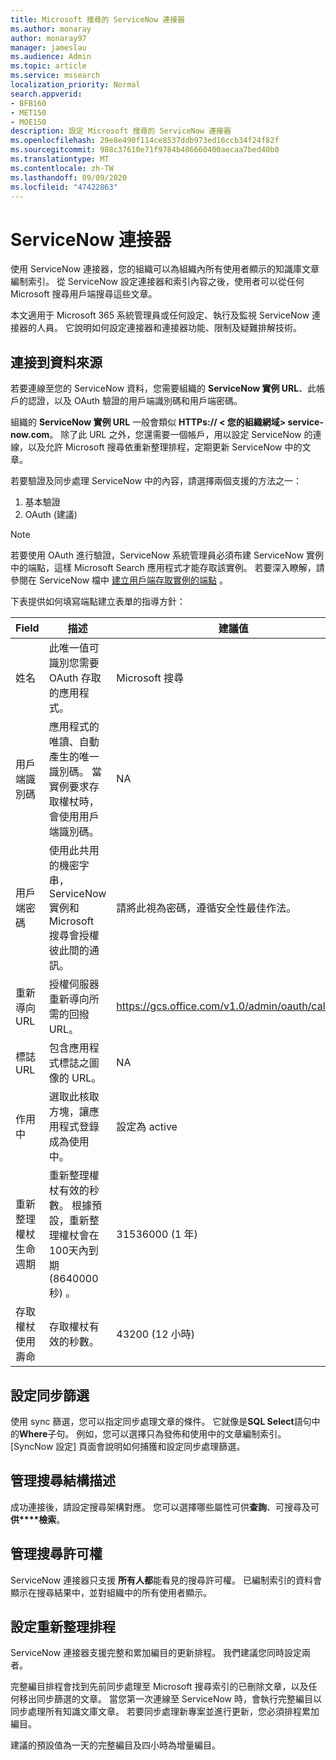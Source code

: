 ```yaml
---
title: Microsoft 搜尋的 ServiceNow 連接器
ms.author: monaray
author: monaray97
manager: jameslau
ms.audience: Admin
ms.topic: article
ms.service: mssearch
localization_priority: Normal
search.appverid:
- BFB160
- MET150
- MOE150
description: 設定 Microsoft 搜尋的 ServiceNow 連接器
ms.openlocfilehash: 29e8e490f114ce8537ddb973ed16ccb34f24f82f
ms.sourcegitcommit: 988c37610e71f9784b486660400aecaa7bed40b0
ms.translationtype: MT
ms.contentlocale: zh-TW
ms.lasthandoff: 09/09/2020
ms.locfileid: "47422863"
---
```

# <a name="servicenow-connector"></a>ServiceNow 連接器

使用 ServiceNow 連接器，您的組織可以為組織內所有使用者顯示的知識庫文章編制索引。 從 ServiceNow 設定連接器和索引內容之後，使用者可以從任何 Microsoft 搜尋用戶端搜尋這些文章。  

本文適用于 Microsoft 365 系統管理員或任何設定、執行及監視 ServiceNow 連接器的人員。 它說明如何設定連接器和連接器功能、限制及疑難排解技術。

## <a name="connect-to-a-data-source"></a>連接到資料來源

若要連線至您的 ServiceNow 資料，您需要組織的 **ServiceNow 實例 URL**、此帳戶的認證，以及 OAuth 驗證的用戶端識別碼和用戶端密碼。  

組織的 **ServiceNow 實例 URL** 一般會類似 **HTTPs:// &lt; 您的組織網域> service-now.com**。 除了此 URL 之外，您還需要一個帳戶，用以設定 ServiceNow 的連線，以及允許 Microsoft 搜尋依重新整理排程，定期更新 ServiceNow 中的文章。

若要驗證及同步處理 ServiceNow 中的內容，請選擇兩個支援的方法之一：

1. 基本驗證
2. OAuth (建議) 

> [!Note]
> 若要使用 OAuth 進行驗證，ServiceNow 系統管理員必須布建 ServiceNow 實例中的端點，這樣 Microsoft Search 應用程式才能存取該實例。 若要深入瞭解，請參閱在 ServiceNow 檔中 [建立用戶端存取實例的端點](https://docs.servicenow.com/bundle/newyork-platform-administration/page/administer/security/task/t_CreateEndpointforExternalClients.html) 。

下表提供如何填寫端點建立表單的指導方針：

**Field** | **描述** | **建議值**
--- | --- | ---
姓名 | 此唯一值可識別您需要 OAuth 存取的應用程式。 | Microsoft 搜尋
用戶端識別碼 | 應用程式的唯讀、自動產生的唯一識別碼。 當實例要求存取權杖時，會使用用戶端識別碼。 | NA
用戶端密碼 | 使用此共用的機密字串，ServiceNow 實例和 Microsoft 搜尋會授權彼此間的通訊。 | 請將此視為密碼，遵循安全性最佳作法。
重新導向 URL | 授權伺服器重新導向所需的回撥 URL。 | https://gcs.office.com/v1.0/admin/oauth/callback
標誌 URL | 包含應用程式標誌之圖像的 URL。 | NA
作用中 | 選取此核取方塊，讓應用程式登錄成為使用中。 | 設定為 active
重新整理權杖生命週期 | 重新整理權杖有效的秒數。 根據預設，重新整理權杖會在100天內到期 (8640000 秒) 。 | 31536000 (1 年) 
存取權杖使用壽命 | 存取權杖有效的秒數。 | 43200 (12 小時) 

## <a name="set-a-sync-filter"></a>設定同步篩選

使用 sync 篩選，您可以指定同步處理文章的條件。 它就像是**SQL Select**語句中的**Where**子句。 例如，您可以選擇只為發佈和使用中的文章編制索引。 [SyncNow 設定] 頁面會說明如何捕獲和設定同步處理篩選。

## <a name="manage-the-search-schema"></a>管理搜尋結構描述

成功連接後，請設定搜尋架構對應。 您可以選擇哪些屬性可供**查詢**、可搜尋及可**供****檢索**。

## <a name="manage-search-permissions"></a>管理搜尋許可權

ServiceNow 連接器只支援 **所有人都**能看見的搜尋許可權。 已編制索引的資料會顯示在搜尋結果中，並對組織中的所有使用者顯示。

## <a name="set-the-refresh-schedule"></a>設定重新整理排程

ServiceNow 連接器支援完整和累加編目的更新排程。 我們建議您同時設定兩者。

完整編目排程會找到先前同步處理至 Microsoft 搜尋索引的已刪除文章，以及任何移出同步篩選的文章。 當您第一次連線至 ServiceNow 時，會執行完整編目以同步處理所有知識文庫文章。 若要同步處理新專案並進行更新，您必須排程累加編目。

建議的預設值為一天的完整編目及四小時為增量編目。
